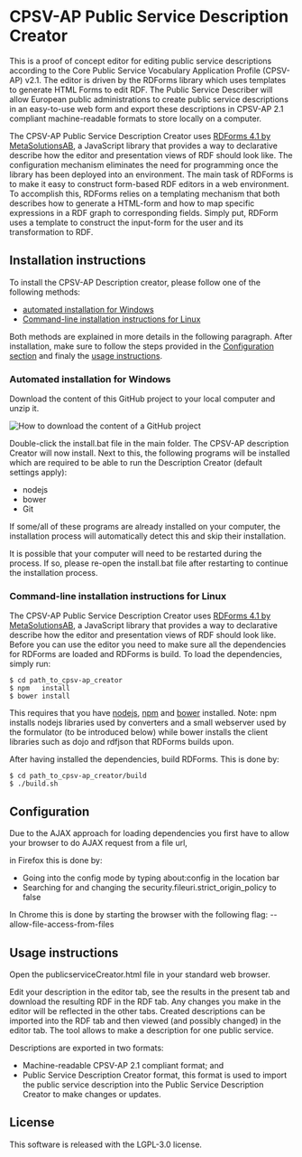 # CPSV-AP Public Service Description Creator

This is a proof of concept editor for editing public service descriptions according to the Core Public Service Vocabulary Application Profile (CPSV-AP) v2.1. The editor is driven by the RDForms library which uses templates to generate HTML Forms to edit RDF. The Public Service Describer will allow European public administrations to create public service descriptions in an easy-to-use web form and export these descriptions in CPSV-AP 2.1 compliant machine-readable formats to store locally on a computer. 

The CPSV-AP Public Service Description Creator uses [RDForms 4.1 by MetaSolutionsAB](https://github.com/MetaSolutionsAB/rdforms/releases/tag/4.1), a JavaScript library that provides a way to declarative describe how the editor and presentation views of RDF should look like. The configuration mechanism eliminates the need for programming once the library has been deployed into an environment. The main task of RDForms is to make it easy to construct form-based RDF editors in a web environment. To accomplish this, RDForms relies on a templating mechanism that both describes how to generate a HTML-form and how to map specific expressions in a RDF graph to corresponding fields. Simply put, RDForm uses a template to construct the input-form for the user and its transformation to RDF. 


## Installation instructions

To install the CPSV-AP Description creator, please follow one of the following methods:
* [automated installation for Windows](#automatedInstallation)
* [Command-line installation instructions for Linux](#commandLineInstallation)

Both methods are explained in more details in the following paragraph.
After installation, make sure to follow the steps provided in the [Configuration section](#configuration) and finaly the [usage instructions](#usageInstructions).

### Automated installation for Windows <a name="automatedInstallation"></a>

Download the content of this GitHub project to your local computer and unzip it.

![How to download the content of a GitHub project](https://github.com/catalogue-of-services-isa/cpsv-ap_rdf_editor/blob/master/images/downloadProjectFromGitHub.png?raw=true)

Double-click the install.bat file in the main folder. The CPSV-AP description Creator will now install.
Next to this, the following programs will be installed which are required to be able to run the Description Creator (default settings apply):
* nodejs
* bower
* Git

If some/all of these programs are already installed on your computer, the installation process will automatically detect this and skip their installation.

It is possible that your computer will need to be restarted during the process. If so, please re-open the install.bat file after restarting to continue the installation process.

### Command-line installation instructions for Linux <a name="commandLineInstallation"></a>

The CPSV-AP Public Service Description Creator uses [RDForms 4.1 by MetaSolutionsAB](https://github.com/MetaSolutionsAB/rdforms/releases/tag/4.1), a JavaScript library that provides a way to declarative describe how the editor and presentation views of RDF should look like. Before you can use the editor you need to make sure all the dependencies for RDForms are loaded and RDForms is build. To load the dependencies, simply run:

    $ cd path_to_cpsv-ap_creator
    $ npm   install
    $ bower install

This requires that you have [nodejs](http://nodejs.org/), [npm](https://www.npmjs.org/) and [bower](http://bower.io/) installed. Note: npm installs nodejs libraries used by converters and a small webserver used by the formulator (to be introduced below) while bower installs the client libraries such as dojo and rdfjson that RDForms builds upon. 

After having installed the dependencies, build RDForms. This is done by:

    $ cd path_to_cpsv-ap_creator/build
    $ ./build.sh

## Configuration <a name="configuration"></a>

Due to the AJAX approach for loading dependencies you first have to allow your browser to do AJAX request from a file url,

in Firefox this is done by:
* Going into the config mode by typing about:config in the location bar
* Searching for and changing the security.fileuri.strict_origin_policy to false

In Chrome this is done by starting the browser with the following flag: --allow-file-access-from-files

## Usage instructions <a name="usageInstructions"></a>

Open the publicserviceCreator.html file in your standard web browser. 

Edit your description in the editor tab, see the results in the present tab and download the resulting RDF in the RDF tab. Any changes you make in the editor will be reflected in the other tabs. Created descriptions can be imported into the RDF tab and then viewed (and possibly changed) in the editor tab. The tool allows to make a description for one public service.

Descriptions are exported in two formats:

* Machine-readable CPSV-AP 2.1 compliant format; and
* Public Service Description Creator format, this format is used to import the public service description into the Public Service Description Creator to make changes or updates.


## License

This software is released with the LGPL-3.0 license.
